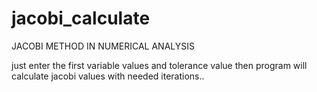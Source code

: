 # jacobi_calculate
JACOBI METHOD IN NUMERICAL ANALYSIS

just enter the first variable values and tolerance value then program will calculate jacobi values with needed iterations..
